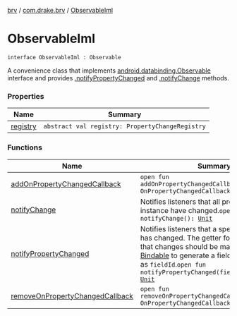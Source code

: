 [brv](../../index.md) / [com.drake.brv](../index.md) / [ObservableIml](./index.md)

# ObservableIml

`interface ObservableIml : Observable`

A convenience class that implements [android.databinding.Observable](#) interface and provides
[.notifyPropertyChanged](#) and [.notifyChange](#) methods.

### Properties

| Name | Summary |
|---|---|
| [registry](registry.md) | `abstract val registry: PropertyChangeRegistry` |

### Functions

| Name | Summary |
|---|---|
| [addOnPropertyChangedCallback](add-on-property-changed-callback.md) | `open fun addOnPropertyChangedCallback(callback: OnPropertyChangedCallback): `[`Unit`](https://kotlinlang.org/api/latest/jvm/stdlib/kotlin/-unit/index.html) |
| [notifyChange](notify-change.md) | Notifies listeners that all properties of this instance have changed.`open fun notifyChange(): `[`Unit`](https://kotlinlang.org/api/latest/jvm/stdlib/kotlin/-unit/index.html) |
| [notifyPropertyChanged](notify-property-changed.md) | Notifies listeners that a specific property has changed. The getter for the property that changes should be marked with [Bindable](#) to generate a field in `BR` to be used as `fieldId`.`open fun notifyPropertyChanged(fieldId: `[`Int`](https://kotlinlang.org/api/latest/jvm/stdlib/kotlin/-int/index.html)`): `[`Unit`](https://kotlinlang.org/api/latest/jvm/stdlib/kotlin/-unit/index.html) |
| [removeOnPropertyChangedCallback](remove-on-property-changed-callback.md) | `open fun removeOnPropertyChangedCallback(callback: OnPropertyChangedCallback): `[`Unit`](https://kotlinlang.org/api/latest/jvm/stdlib/kotlin/-unit/index.html) |

